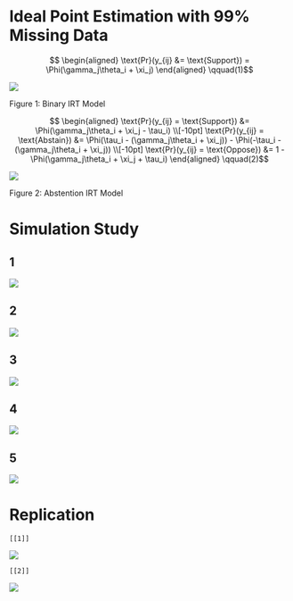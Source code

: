 # Ideal Point Estimation with 99% Missing Data


<span id="eq-irt">$$
\begin{aligned}
  \text{Pr}(y_{ij} &= \text{Support}) = \Phi(\gamma_j\theta_i + \xi_j)
\end{aligned}
 \qquad(1)$$</span>

<div id="fig-irt">

![](README_files/figure-commonmark/fig-irt-1.png)

Figure 1: Binary IRT Model

</div>

<span id="eq-irt-tau">$$
\begin{aligned}
   \text{Pr}(y_{ij} = \text{Support}) &= \Phi(\gamma_j\theta_i + \xi_j - \tau_i) \\[-10pt]
   \text{Pr}(y_{ij} = \text{Abstain}) &= \Phi(\tau_i - (\gamma_j\theta_i + \xi_j)) - \Phi(-\tau_i - (\gamma_j\theta_i + \xi_j)) \\[-10pt]
   \text{Pr}(y_{ij} = \text{Oppose}) &= 1 - \Phi(\gamma_j\theta_i + \xi_j + \tau_i) 
\end{aligned}
 \qquad(2)$$</span>

<div id="fig-irt-abs">

![](README_files/figure-commonmark/fig-irt-abs-1.png)

Figure 2: Abstention IRT Model

</div>

# Simulation Study

<div class="panel-tabset">

## 1

![](README_files/figure-commonmark/chnk1-1.png)

## 2

![](README_files/figure-commonmark/chnk2-1.png)

## 3

![](README_files/figure-commonmark/chnk3-1.png)

## 4

![](README_files/figure-commonmark/chnk4-1.png)

## 5

![](README_files/figure-commonmark/chnk5-1.png)

</div>

# Replication

    [[1]]

![](README_files/figure-commonmark/unnamed-chunk-6-1.png)


    [[2]]

![](README_files/figure-commonmark/unnamed-chunk-6-2.png)
